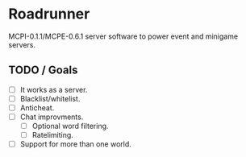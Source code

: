 # Roadrunner
MCPI-0.1.1/MCPE-0.6.1 server software to power event and minigame servers.

## TODO / Goals
- [ ] It works as a server.
- [ ] Blacklist/whitelist.
- [ ] Anticheat.
- [ ] Chat improvments.
  - [ ] Optional word filtering.
  - [ ] Ratelimiting.
- [ ] Support for more than one world.
